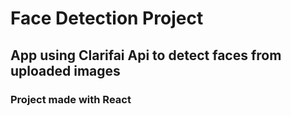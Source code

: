 # Face Detection Project

## App using Clarifai Api to detect faces from uploaded images

### Project made with React

